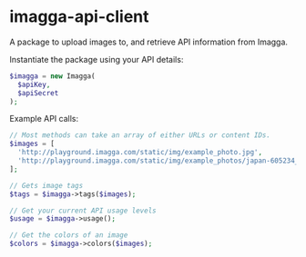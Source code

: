 imagga-api-client
=================

A package to upload images to, and retrieve API information from Imagga.

Instantiate the package using your API details:

```php
$imagga = new Imagga(
  $apiKey,
  $apiSecret
);
```

Example API calls:

```php
// Most methods can take an array of either URLs or content IDs.
$images = [
  'http://playground.imagga.com/static/img/example_photo.jpg',
  'http://playground.imagga.com/static/img/example_photos/japan-605234_1280.jpg'
];

// Gets image tags
$tags = $imagga->tags($images);

// Get your current API usage levels
$usage = $imagga->usage();

// Get the colors of an image
$colors = $imagga->colors($images);
```
